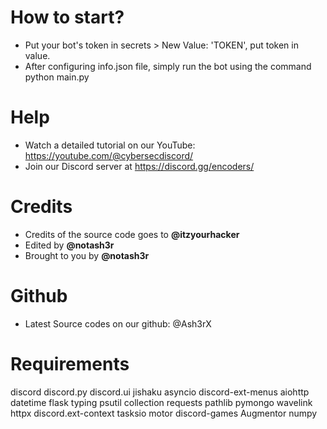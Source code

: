 # How to start?
- Put your bot's token in secrets > New Value: 'TOKEN', put token in value.
- After configuring info.json file, simply run the bot using the command python main.py

# Help
- Watch a detailed tutorial on our YouTube: https://youtube.com/@cybersecdiscord/
- Join our Discord server at https://discord.gg/encoders/

# Credits
- Credits of the source code goes to **@itzyourhacker**
- Edited by **@notash3r**
- Brought to you by **@notash3r**

# Github
- Latest Source codes on our github: @Ash3rX

# Requirements
discord
discord.py
discord.ui
jishaku
asyncio
discord-ext-menus
aiohttp
datetime
flask
typing
psutil
collection
requests
pathlib
pymongo
wavelink
httpx
discord.ext-context
tasksio
motor
discord-games
Augmentor
numpy